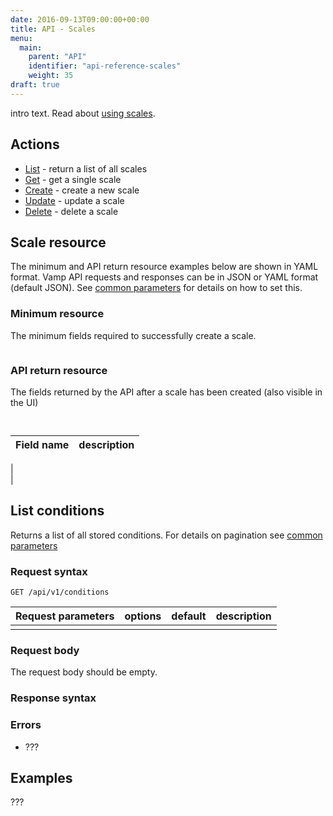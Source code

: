 ```yaml
---
date: 2016-09-13T09:00:00+00:00
title: API - Scales
menu:
  main:
    parent: "API"
    identifier: "api-reference-scales"
    weight: 35
draft: true
---
```

intro text. Read about [using scales](/documentation/using-vamp/blueprints/#scale).

## Actions
 
 * [List](/documentation/api/api-scales/#list-scales) - return a list of all scales
 * [Get](/documentation/api/api-scales/#get-scale) - get a single scale
 * [Create](/documentation/api/api-scales/#create-scale) - create a new scale 
 * [Update](/documentation/api/api-scales/#update-scale) - update a scale
 * [Delete](/documentation/api/api-scales/#delete-scale) - delete a scale

## Scale resource


The minimum and API return resource examples below are shown in YAML format. Vamp API requests and responses can be in JSON or YAML format (default JSON). See [common parameters](/documentation/api/api-common-parameters) for details on how to set this.

### Minimum resource
The minimum fields required to successfully create a scale.

```

```

### API return resource
The fields returned by the API after a scale has been created (also visible in the UI)

```
 
```

 Field name        | description          
 -----------------|-----------------
  |  
  |
  

## List conditions

Returns a list of all stored conditions. For details on pagination see [common parameters](/documentation/api/api-common-parameters)

### Request syntax
    GET /api/v1/conditions

| Request parameters         | options           | default          | description       |
| ----------------- |:-----------------:|:----------------:| -----------------:|
|  |  |  |  |

### Request body
The request body should be empty.

### Response syntax


### Errors
* ???

## Examples

???